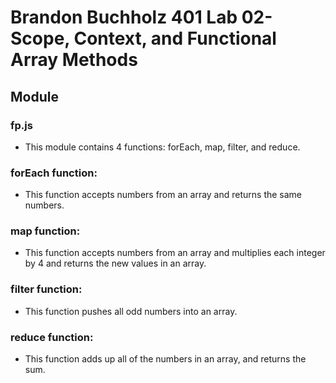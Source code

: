 # Brandon Buchholz 401 Lab 02-Scope, Context, and Functional Array Methods
 
 ## Module
 
 ### fp.js
 * This module contains 4 functions: forEach, map, filter, and reduce.

 ### forEach function:
 * This function accepts numbers from an array and returns the same numbers.

 ### map function:
 * This function accepts numbers from an array and multiplies each integer by 4 and returns the new values in an array.

 ### filter function:
 * This function pushes all odd numbers into an array. 

 ### reduce function:
 * This function adds up all of the numbers in an array, and returns the sum.



